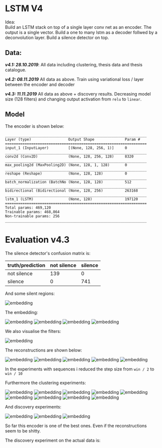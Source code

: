 # LSTM V4

Idea:  
 Build an LSTM stack on top of a single layer conv net as an encoder.
 The output is a single vector.
 Build a one to many lstm as a decoder follwed by a deconvolution layer.
 Build a silence detector on top. 

## Data:

***v4.1: 28.10.2019***: 
All data including clustering, thesis data and thesis catalogue.

***v4.2: 08.11.2019***
All data as above. Train using variational loss / layer between the encoder and decoder

***v4.3: 11.11.2019***
All data as above + discovery results. Decreasing model size (128 filters) and
changing output activation from `relu` to `linear`.

## Model
The encoder is shown below:

```
_________________________________________________________________
Layer (type)                 Output Shape              Param #
=================================================================
input_1 (InputLayer)         [(None, 128, 256, 1)]     0
_________________________________________________________________
conv2d (Conv2D)              (None, 128, 256, 128)     8320
_________________________________________________________________
max_pooling2d (MaxPooling2D) (None, 128, 1, 128)       0
_________________________________________________________________
reshape (Reshape)            (None, 128, 128)          0
_________________________________________________________________
batch_normalization (BatchNo (None, 128, 128)          512
_________________________________________________________________
bidirectional (Bidirectional (None, 128, 256)          263168
_________________________________________________________________
lstm_1 (LSTM)                (None, 128)               197120
=================================================================
Total params: 469,120
Trainable params: 468,864
Non-trainable params: 256
_________________________________________________________________
```

# Evaluation v4.3

The silence detector's confusion matrix is:

|truth/prediction|not silence|silence|
|:---|:---|:---|
|not silence|139|0|
|silence|0|741|

And some silent regions:

![embedding](images/sil.png)


The embedding:

![embedding](images/embedding.png)
![embedding](images/embedding_clicks.png)
![embedding](images/embedding_noise.png)
![embedding](images/embedding_whistles.png)

We also visualise the filters:

![embedding](images/filters.png)

The reconstructions are shown below:

![embedding](images/reconstruction1.png)
![embedding](images/reconstruction2.png)
![embedding](images/reconstruction3.png)
![embedding](images/reconstruction4.png)
![embedding](images/reconstruction5.png)

In the experiments with sequences i reduced the step size from `win / 2` to `win / 10`

Furthermore the clustering experiments:

![embedding](images/0.png)
![embedding](images/1.png)
![embedding](images/2.png)
![embedding](images/3.png)
![embedding](images/4.png)
![embedding](images/5.png)
![embedding](images/6.png)
![embedding](images/7.png)
![embedding](images/9.png)

And discovery experiments:

![embedding](images/density_0.png)
![embedding](images/density_1.png)
![embedding](images/density_2.png)

So far this encoder is one of the best ones. Even if the
reconstructions seem to be shitty.

The discovery experiment on the actual data is:
